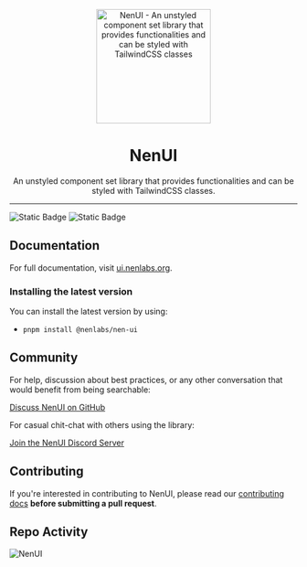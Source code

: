 <p align="center">
  <a href="https://github.com/NenLabs/nen-ui">
  <img src="https://ui.nenlabs.org/logo.svg" alt="NenUI - An unstyled component set library that provides functionalities and can be styled with TailwindCSS classes" width="200">
  </a>
</p>

<h1 align="center">
  NenUI
</h3>

<p align="center">
  An unstyled component set library that provides functionalities and can be styled with TailwindCSS classes.
</p>

---

![Static Badge](https://img.shields.io/badge/contributor_covenant-v.21-blue)
![Static Badge](https://img.shields.io/badge/license-MIT-blue)

## Documentation

For full documentation, visit [ui.nenlabs.org](https://ui.nenlabs.org).

### Installing the latest version

You can install the latest version by using:

- `pnpm install @nenlabs/nen-ui`

## Community

For help, discussion about best practices, or any other conversation that would benefit from being searchable:

[Discuss NenUI on GitHub](https://github.com/NenLabs/nen-ui/discussions)

For casual chit-chat with others using the library:

[Join the NenUI Discord Server](https://discord.gg/7NF8GNe)

## Contributing

If you're interested in contributing to NenUI, please read our [contributing docs](https://github.com/NenLabs/nen-ui/blob/main/packages/documentation/docs/contributing.md) **before submitting a pull request**.

## Repo Activity

![NenUI](https://repobeats.axiom.co/api/embed/0decf5e1c2dbd984f45023420c00166c2413017b.svg "Repobeats analytics image")
